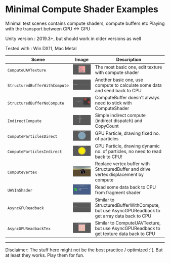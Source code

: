# Minimal Compute Shader Examples
Minimal test scenes contains compute shaders, compute buffers etc
Playing with the transport between CPU <-> GPU

Unity version : 2019.3+, but should work in older versions as well

Tested with : Win DX11, Mac Metal

| Scene | Image | Description |
| --- | - | --- |
| `ComputeUAVTexture` | ![](READMEimages/ComputeUAVTexture.gif) | The most basic one, edit texture with compute shader |
| `StructuredBufferWithCompute` | ![](READMEimages/StructuredBufferWithCompute.gif) | Another basic one, use compute to calculate some data and send back to CPU |
| `StructuredBufferNoCompute` | ![](READMEimages/StructuredBufferNoCompute.gif) | ComputeBuffer doesn't always need to stick with ComputeShader |
| `IndirectCompute` | ![](READMEimages/IndirectCompute.gif) | Simple indirect compute (indirect dispatch) and CopyCount |
| `ComputeParticlesDirect` | ![](READMEimages/ComputeParticlesDirect.gif) | GPU Particle, drawing fixed no. of particles |
| `ComputeParticlesIndirect` | ![](READMEimages/ComputeParticlesIndirect.gif) | GPU Particle, drawing dynamic no. of particles, no need to read back to CPU! |
| `ComputeVertex` | ![](READMEimages/ComputeVertex.gif) | Replace vertex buffer with StructuredBuffer and drive vertex displacement by compute |
| `UAVInShader` | ![](READMEimages/UAVInShader.gif) | Read some data back to CPU from fragment shader |
| `AsyncGPUReadback` | ![](READMEimages/AsyncGPUReadback.gif) | Similar to StructuredBufferWithCompute, but use AsyncGPUReadback to get array data back to CPU |
| `AsyncGPUReadbackTex` | ![](READMEimages/AsyncGPUReadbackTex.gif) | Similar to ComputeUAVTexture, but use AsyncGPUReadback to get texture data back to CPU |

-------------

Disclaimer: The stuff here might not be the best practice / optimized :'(. But at least they works. Play them for fun.

